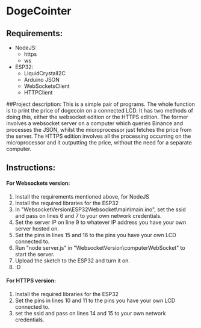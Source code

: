 # DogeCointer

## Requirements:
* NodeJS:
  * https
  * ws
* ESP32:
  * LiquidCrystalI2C
  * Arduino JSON
  * WebSocketsClient
  * HTTPClient

##Project description:
This is a simple pair of programs. The whole function is to print the price of dogecoin on a connected LCD.
It has two methods of doing this, either the websocket edition or the HTTPS edition. The former involves a websocket server
on a computer which queries Binance and processes the JSON, whilst the microprocessor just fetches the price from the server.
The HTTPS edition involves all the processing occurring on the microprocessor and it outputting the price, without the need
for a separate computer.

## Instructions:

#### For Websockets version:
1. Install the requirements mentioned above, for NodeJS
2. Install the required libraries for the ESP32
3. In "WebsocketVersion\ESP32Websocket\main\main.ino", set the ssid and pass on lines 6 and 7 to your own network credentials.
4. Set the server IP on line 9 to whatever IP address you have your own server hosted on.
5. Set the pins in lines 15 and 16 to the pins you have your own LCD connected to.
6. Run "node server.js" in "WebsocketVersion\computerWebSocket" to start the server.
7. Upload the sketch to the ESP32 and turn it on.
8. :D

#### For HTTPS version:
1. Install the required libraries for the ESP32
2. Set the pins in lines 10 and 11 to the pins you have your own LCD connected to.
3. set the ssid and pass on lines 14 and 15 to your own network credentials.
